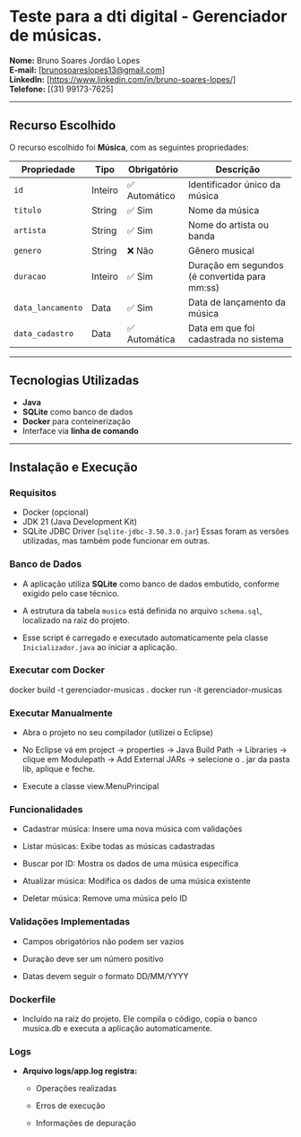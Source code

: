 # Teste para a dti digital - Gerenciador de músicas.

**Nome:** Bruno Soares Jordão Lopes  
**E-mail:** [brunosoareslopes13@gmail.com]  
**LinkedIn:** [https://www.linkedin.com/in/bruno-soares-lopes/]  
**Telefone:** [(31) 99173-7625]

---

## Recurso Escolhido
O recurso escolhido foi **Música**, com as seguintes propriedades:

| Propriedade        | Tipo       | Obrigatório   | Descrição                                       |
|--------------------|------------|---------------|-------------------------------------------------|
| `id`               | Inteiro    | ✅ Automático | Identificador único da música                  |
| `titulo`           | String     | ✅ Sim        | Nome da música                                 |
| `artista`          | String     | ✅ Sim        | Nome do artista ou banda                       |
| `genero`           | String     | ❌ Não        | Gênero musical                                 |
| `duracao`          | Inteiro    | ✅ Sim        | Duração em segundos (é convertida para mm:ss)  |
| `data_lancamento`  | Data       | ✅ Sim        | Data de lançamento da música                   |
| `data_cadastro`    | Data       | ✅ Automática | Data em que foi cadastrada no sistema          |


---

## Tecnologias Utilizadas

- **Java**
- **SQLite** como banco de dados
- **Docker** para conteinerização
- Interface via **linha de comando**

---

## Instalação e Execução

### Requisitos
- Docker (opcional)
- JDK 21 (Java Development Kit)
- SQLite JDBC Driver (`sqlite-jdbc-3.50.3.0.jar`)
Essas foram as versões utilizadas, mas também pode funcionar em outras.

### Banco de Dados
- A aplicação utiliza **SQLite** como banco de dados embutido, conforme exigido pelo case técnico.

- A estrutura da tabela `musica` está definida no arquivo `schema.sql`, localizado na raiz do projeto.  

- Esse script é carregado e executado automaticamente pela classe `Inicializador.java` ao iniciar a aplicação.

### Executar com Docker
docker build -t gerenciador-musicas .
docker run -it gerenciador-musicas

### Executar Manualmente
- Abra o projeto no seu compilador (utilizei o Eclipse)

- No Eclipse vá em project -> properties -> Java Build Path -> Libraries -> clique em Modulepath -> Add External JARs ->      selecione o . jar da pasta lib, aplique e feche.
  
- Execute a classe view.MenuPrincipal

### Funcionalidades
- Cadastrar música: Insere uma nova música com validações

- Listar músicas: Exibe todas as músicas cadastradas

- Buscar por ID: Mostra os dados de uma música específica

- Atualizar música: Modifica os dados de uma música existente

- Deletar música: Remove uma música pelo ID

### Validações Implementadas
- Campos obrigatórios não podem ser vazios

- Duração deve ser um número positivo

- Datas devem seguir o formato DD/MM/YYYY

### Dockerfile
- Incluído na raiz do projeto. Ele compila o código, copia o banco musica.db e executa a aplicação automaticamente.

### Logs
- **Arquivo logs/app.log registra:**

    - Operações realizadas

    - Erros de execução

    - Informações de depuração
